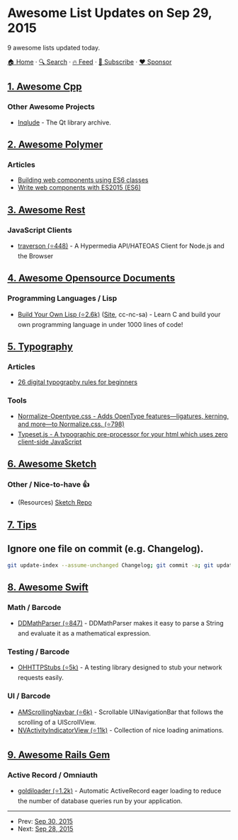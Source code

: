 # Awesome List Updates on Sep 29, 2015

9 awesome lists updated today.

[🏠 Home](/README.md) · [🔍 Search](https://www.trackawesomelist.com/search/) · [🔥 Feed](https://www.trackawesomelist.com/rss.xml) · [📮 Subscribe](https://trackawesomelist.us17.list-manage.com/subscribe?u=d2f0117aa829c83a63ec63c2f&id=36a103854c) · [❤️  Sponsor](https://github.com/sponsors/theowenyoung)



## [1. Awesome Cpp](/content/fffaraz/awesome-cpp/README.md)

### Other Awesome Projects

*   [Inqlude](http://inqlude.org/) - The Qt library archive.

## [2. Awesome Polymer](/content/Granze/awesome-polymer/README.md)

### Articles

*   [Building web components using ES6 classes](https://www.polymer-project.org/1.0/articles/es6.html)
*   [Write web components with ES2015 (ES6)](http://www.revillweb.com/tutorials/web-components-with-es2015-es6/)

## [3. Awesome Rest](/content/marmelab/awesome-rest/README.md)

### JavaScript Clients

*   [traverson (⭐448)](https://github.com/basti1302/traverson) - A Hypermedia API/HATEOAS Client for Node.js and the Browser

## [4. Awesome Opensource Documents](/content/44bits/awesome-opensource-documents/README.md)

### Programming Languages / Lisp

*   [Build Your Own Lisp (⭐2.6k)](https://github.com/orangeduck/BuildYourOwnLisp) ([Site](http://www.buildyourownlisp.com/), cc-nc-sa) - Learn C and build your own programming language in under 1000 lines of code!

## [5. Typography](/content/deanhume/typography/README.md)

### Articles

*   [26 digital typography rules for beginners](https://medium.com/product-design-ux-ui/26-digital-typography-rules-for-beginners-a04c6a5aaff3)

### Tools

*   [Normalize-Opentype.css - Adds OpenType features—ligatures, kerning, and more—to Normalize.css. (⭐798)](https://github.com/kennethormandy/normalize-opentype.css)
*   [Type­set.js - A typographic pre-processor for your html which uses zero client-side JavaScript](https://blot.im/typeset/)

## [6. Awesome Sketch](/content/diessica/awesome-sketch/README.md)

### Other / Nice-to-have :thumbsup:

*   (Resources) [Sketch Repo](http://sketchrepo.com/)

## [7. Tips](/content/git-tips/tips/README.md)

## Ignore one file on commit (e.g. Changelog).

```sh
git update-index --assume-unchanged Changelog; git commit -a; git update-index --no-assume-unchanged Changelog
```

## [8. Awesome Swift](/content/matteocrippa/awesome-swift/README.md)

### Math / Barcode

*   [DDMathParser (⭐847)](https://github.com/davedelong/DDMathParser) - DDMathParser makes it easy to parse a String and evaluate it as a mathematical expression.

### Testing / Barcode

*   [OHHTTPStubs (⭐5k)](https://github.com/AliSoftware/OHHTTPStubs) - A testing library designed to stub your network requests easily.

### UI / Barcode

*   [AMScrollingNavbar (⭐6k)](https://github.com/andreamazz/AMScrollingNavbar) - Scrollable UINavigationBar that follows the scrolling of a UIScrollView.
*   [NVActivityIndicatorView (⭐11k)](https://github.com/ninjaprox/NVActivityIndicatorView) - Collection of nice loading animations.

## [9. Awesome Rails Gem](/content/hothero/awesome-rails-gem/README.md)

### Active Record / Omniauth

*   [goldiloader (⭐1.2k)](https://github.com/salsify/goldiloader) - Automatic ActiveRecord eager loading to reduce the number of database queries run by your application.

---

- Prev: [Sep 30, 2015](/content/2015/09/30/README.md)
- Next: [Sep 28, 2015](/content/2015/09/28/README.md)